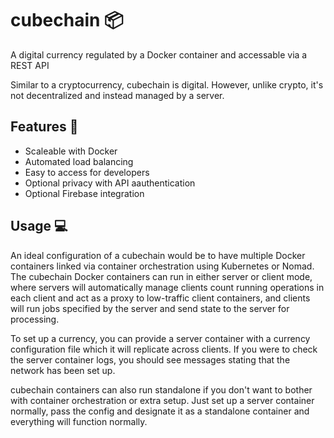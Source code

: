# cubechain 📦

A digital currency regulated by a Docker container and accessable via a REST API

Similar to a cryptocurrency, cubechain is digital. However, unlike crypto, it's not decentralized and instead managed by a server.

## Features 📜

- Scaleable with Docker
- Automated load balancing
- Easy to access for developers
- Optional privacy with API aauthentication
- Optional Firebase integration

## Usage 💻

An ideal configuration of a cubechain would be to have multiple Docker containers linked via container orchestration using Kubernetes or Nomad. The cubechain Docker containers can run in either server or client mode, where servers will automatically manage clients count running operations in each client and act as a proxy to low-traffic client containers, and clients will run jobs specified by the server and send state to the server for processing.

To set up a currency, you can provide a server container with a currency configuration file which it will replicate across clients. If you were to check the server container logs, you should see messages stating that the network has been set up.

cubechain containers can also run standalone if you don't want to bother with container orchestration or extra setup. Just set up a server container normally, pass the config and designate it as a standalone container and everything will function normally.
